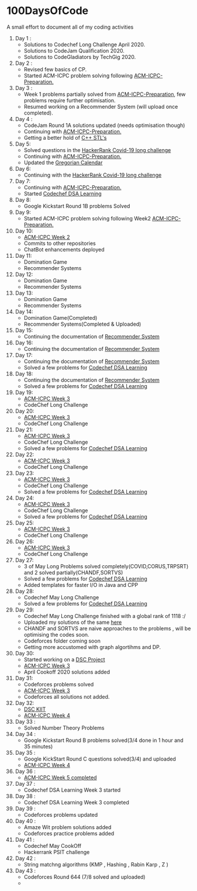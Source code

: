 # 100DaysOfCode
A small effort to document all of my coding activities <br>
<ol>
<li>Day 1 : 
<ul>
<li>Solutions to Codechef Long Challenge April 2020.
<li>Solutions to CodeJam Qualification 2020.
<li>Solutions to CodeGladiators by TechGig 2020.
</ul>
<li>Day 2 :
<ul>
<li>Revised few basics of CP.
<li>Started ACM-ICPC problem solving following <a href = "https://github.com/BedirT/ACM-ICPC-Preparation">ACM-ICPC-Preparation.</a>
</ul>
<li>Day 3 :
<ul>
<li>Week 1 problems partially solved from <a href = "https://github.com/BedirT/ACM-ICPC-Preparation">ACM-ICPC-Preparation</a>, few problems require further optimisation.
<li>Resumed working on a Recommender System (will upload once completed).
</ul>
<li>Day 4 :
 <ul>
   <li>CodeJam Round 1A solutions updated (needs optimisation though)
   <li>Continuing with <a href = "https://github.com/BedirT/ACM-ICPC-Preparation">ACM-ICPC-Preparation.</a>
   <li>Getting a better hold of <a href="https://github.com/Bhupesh-V/30-seconds-of-cpp">C++ STL's</a>
 </ul>
 <li>Day 5:
  <ul>
   <li>Solved questions in the <a href="https://www.hackerrank.com/contests/covid19-long-challenge/challenges">HackerRank Covid-19 long challenge</a>
    <li>Continuing with <a href = "https://github.com/BedirT/ACM-ICPC-Preparation">ACM-ICPC-Preparation.</a>
   <li>Updated the <a href="https://github.com/mishrraG/Gregorian-Calendar">Gregorian Calendar</a>
    </ul>
  <li>Day 6:
   <ul>
    <li>Continuing with the <a href="https://www.hackerrank.com/contests/covid19-long-challenge/challenges">HackerRank Covid-19 long challenge</a>
   </ul>
   <li>Day 7:
    <ul>
     <li>Continuing with <a href = "https://github.com/BedirT/ACM-ICPC-Preparation">ACM-ICPC-Preparation.</a>
     <li>Started <a href="https://www.codechef.com/LRNDSA01">Codechef DSA Learning </a>
    </ul>
    <li>Day 8:
     <ul>
      <li>Google Kickstart Round 1B problems Solved
     </ul>
     <li>Day 9:<ul>
      <li>Started ACM-ICPC problem solving following Week2 <a href = "https://github.com/BedirT/ACM-ICPC-Preparation">ACM-ICPC-Preparation.</a>
       </ul>
      <li>Day 10:
       <ul>
        <li><a href="https://github.com/mishrraG/ACM-ICPC-Preparation/tree/master/Week02">ACM-ICPC Week 2</a>
         <li>Commits to other repositories
          <li>ChatBot enhancements deployed
       </ul>
        <li>Day 11:
            <ul>
                <li>Domination Game
                    <li>Recommender Systems
            </ul>
            <li>Day 12:
                <ul>
                <li>Domination Game
                    <li>Recommender Systems
            </ul>
            <li>Day 13:
                <ul>
                <li>Domination Game
                    <li>Recommender Systems
            </ul>
            <li>Day 14:
                <ul>
                <li>Domination Game(Completed)
                    <li>Recommender Systems(Completed & Uploaded)
            </ul>
            <li>Day 15:
                <ul>
                 <li>Continuing the documentation of <a href="https://github.com/mishrraG/Recommendation-Engine">Recommender System</a>
            </ul>
                  <li>Day 16:
                <ul>
                 <li>Continuing the documentation of <a href="https://github.com/mishrraG/Recommendation-Engine">Recommender System</a>
            </ul>
                  <li>Day 17:
                <ul>
                 <li>Continuing the documentation of <a href="https://github.com/mishrraG/Recommendation-Engine">Recommender System</a>
                  <li>Solved a few problems for <a href="https://www.codechef.com/LRNDSA01">Codechef DSA Learning </a>
            </ul>
                   <li>Day 18:
                <ul>
                 <li>Continuing the documentation of <a href="https://github.com/mishrraG/Recommendation-Engine">Recommender System</a>
                  <li>Solved a few problems for <a href="https://www.codechef.com/LRNDSA01">Codechef DSA Learning </a>
            </ul>
                    <li>Day 19:
                <ul>
                 <li><a href="https://github.com/mishrraG/ACM-ICPC-Preparation/tree/master/Week03">ACM-ICPC Week 3</a>
                  <li>CodeChef Long Challenge 
            </ul>
                     <li>Day 20:
                <ul>
                 <li><a href="https://github.com/mishrraG/ACM-ICPC-Preparation/tree/master/Week03">ACM-ICPC Week 3</a>
                  <li>CodeChef Long Challenge 
            </ul>
                      <li>Day 21:
                <ul>
                 <li><a href="https://github.com/mishrraG/ACM-ICPC-Preparation/tree/master/Week03">ACM-ICPC Week 3</a>
                  <li>CodeChef Long Challenge 
                  <li>Solved a few problems for <a href="https://www.codechef.com/LRNDSA01">Codechef DSA Learning </a>
            </ul>
                       <li>Day 22:
                <ul>
                   <li><a href="https://github.com/mishrraG/ACM-ICPC-Preparation/tree/master/Week03">ACM-ICPC Week 3</a>
                  <li>CodeChef Long Challenge 
            </ul>
                 <li>Day 23:
                <ul>
                  <li><a href="https://github.com/mishrraG/ACM-ICPC-Preparation/tree/master/Week03">ACM-ICPC Week 3</a>
                  <li>CodeChef Long Challenge 
                   <li>Solved a few problems for <a href="https://www.codechef.com/LRNDSA01">Codechef DSA Learning </a>
            </ul>
                         <li>Day 24:
                <ul>
                 <li><a href="https://github.com/mishrraG/ACM-ICPC-Preparation/tree/master/Week03">ACM-ICPC Week 3</a>
                  <li>CodeChef Long Challenge 
                   <li>Solved a few problems for <a href="https://www.codechef.com/LRNDSA01">Codechef DSA Learning </a>
                          </ul>
            <li>Day 25:
                <ul>
                 <li><a href="https://github.com/mishrraG/ACM-ICPC-Preparation/tree/master/Week03">ACM-ICPC Week 3</a>
                  <li>CodeChef Long Challenge             </ul>
                           <li>Day 26:
                <ul>
                 <li><a href="https://github.com/mishrraG/ACM-ICPC-Preparation/tree/master/Week03">ACM-ICPC Week 3</a>
                  <li>CodeChef Long Challenge 
            </ul>
                            <li>Day 27:
                             <ul>
                              <li>3 of May Long Problems solved completely(COVID,CORUS,TRPSRT) and 2 solved partially(CHANDF,SORTVS)
                               <li>Solved a few problems for <a href="https://www.codechef.com/LRNDSA02">Codechef DSA Learning </a>
                                <li>Added templates for faster I/O in Java and CPP
                             </ul>
                             <li>Day 28:
                              <ul>
                               <li>Codechef May Long Challenge
                                <li>Solved a few problems for <a href="https://www.codechef.com/LRNDSA02">Codechef DSA Learning </a>
                              </ul>
                              <li>Day 29:
                               <ul>
                                <li>Codechef May Long Challenge finished with a global rank of 1118 :/
                                <li>Uploaded my solutions of the same <a href="https://github.com/mishrraG/100DaysOfCode/tree/master/Codechef%20May%20Long%202020">here</a>
                                 <li>CHANDF and SORTVS are naive approaches to the problems , will be optimising the codes soon.
                                  <li>Codeforces folder coming soon 
                                   <li>Getting more accustomed with graph algortihms and DP.
                               </ul>
                               <li> Day 30:
                                <ul>
                                 <li>Started working on a <a href ="https://github.com/DSC-KIIT/Find-Ride-App"> DSC Project</a>
                                  <li><a href="https://github.com/mishrraG/ACM-ICPC-Preparation/tree/master/Week03">ACM-ICPC Week 3</a>
                                   <li>April Cookoff 2020 solutions added
                                </ul>
                                <li>Day 31: 
                                <ul>
                                 <li> Codeforces problems solved
                                  <li><a href="https://github.com/mishrraG/ACM-ICPC-Preparation/tree/master/Week03">ACM-ICPC Week 3</a>
                                   <li>Codeforces all solutions not added.
                                </ul>
                                  <li> Day 32:
                                   <ul>
                                    <li><a href="https://github.com/DSC-KIIT/Find-Ride-App"> DSC KIIT </a>
                                     <li><a href="https://github.com/mishrraG/ACM-ICPC-Preparation/tree/master/Week04">ACM-ICPC Week 4</a>
                                   </ul>
                                   <li> Day 33 : 
                                    <ul>
                                     <li>Solved Number Theory Problems 
                                    </ul>
                                    <li> Day 34 :
                                     <ul>
                                      <li>Google Kickstart Round B problems solved(3/4 done in 1 hour and 35 minutes)
                                     </ul>
                                     <li> Day 35 :
                                      <ul>
                                       <li>Google KickStart Round C questions solved(3/4) and uploaded
                                       <li><a href="https://github.com/mishrraG/ACM-ICPC-Preparation/tree/master/Week04">ACM-ICPC Week 4</a>
                                      </ul>
                                      <li>Day 36 :
                                       <ul>
                                        <li><a href="https://github.com/mishrraG/ACM-ICPC-Preparation/tree/master/Week05">ACM-ICPC Week 5 completed</a>
                                       </ul>
                                       <li>Day 37 :
                                        <ul>
                                         <li>Codechef DSA Learning Week 3 started
                                        </ul>
                                        <li>Day 38 : 
                                         <ul>
                                          <li>Codechef DSA Learning Week 3 completed
                                         </ul>
                                         <li>Day 39 :
                                          <ul>
                                           <li>Codeforces problems updated
                                           </li>
                                          </ul>
                                          <li>Day 40 :
                                           <ul>
                                            <li>Amaze Wit problem solutions added
                                             <li>Codeforces practice problems added 
                                           </ul>
                                           <li>Day 41 :
                                            <ul>
                                             <li>Codechef May CookOff
                                              <li> Hackerrank PSIT challenge
                                            </ul>
                                            <li>Day 42 : 
                                             <ul>
                                             <li>String matchng algorithms (KMP , Hashing , Rabin Karp , Z )
                                             </ul>
                                             <li>Day 43 :
                                              <ul>
                                               <li>Codeforces Round 644 (7/8 solved and uploaded)
                                                <li>
                                              </ul>
                                               
